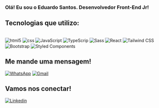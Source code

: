 ### Olá! Eu sou o Eduardo Santos. Desenvolvedor Front-End Jr!

## Tecnologias que utilizo:

<div style="display:inline_block"><br/>
  <img align="center" alt="html5" src="https://img.shields.io/badge/HTML-239120?style=for-the-badge&logo=html5&logoColor=white"/>
  <img align="center" alt="css" src="https://img.shields.io/badge/CSS-239120?&style=for-the-badge&logo=css3&logoColor=white"/>
  <img align="center" alt="JavaScript" src="https://img.shields.io/badge/JavaScript-323330?style=for-the-badge&logo=javascript&logoColor=F7DF1E"/>
  <img align="center" alt="TypeScrip" src="https://img.shields.io/badge/TypeScript-007ACC?style=for-the-badge&logo=typescript&logoColor=white"/>
  <img align="center" alt="Sass" src="https://img.shields.io/badge/Sass-CC6699?style=for-the-badge&logo=sass&logoColor=white"/>
  <img align="center" alt="React" src="https://img.shields.io/badge/React-20232A?style=for-the-badge&logo=react&logoColor=61DAFB"/>
  <img align="center" alt="Tailwind CSS" src="https://img.shields.io/badge/Tailwind_CSS-38B2AC?style=for-the-badge&logo=tailwind-css&logoColor=white"/>
  <img align="center" alt="Bootstrap" src="https://img.shields.io/badge/Bootstrap-563D7C?style=for-the-badge&logo=bootstrap&logoColor=white"/>
  <img align="center" alt="Styled Components" src="https://img.shields.io/badge/styled--components-DB7093?style=for-the-badge&logo=styled-components&logoColor=white"/>
</div>

## Me mande uma mensagem!
[![WhatsApp](https://img.shields.io/badge/WhatsApp-25D366?style=for-the-badge&logo=whatsapp&logoColor=white)](wa.me/556195854320)
[![Gmail](https://img.shields.io/badge/Gmail-D14836?style=for-the-badge&logo=gmail&logoColor=white)](malito:es455555@gmail.com)

## Vamos nos conectar!
[![Linkedin](https://img.shields.io/badge/LinkedIn-0077B5?style=for-the-badge&logo=linkedin&logoColor=white)](www.linkedin.com/in/eduardosantosdiniz)
